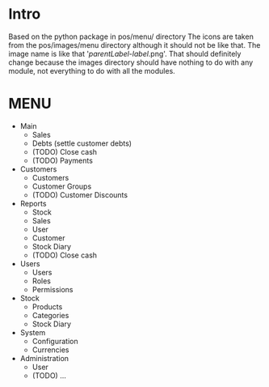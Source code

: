 # Intro #

Based on the python package in pos/menu/ directory
The icons are taken from the pos/images/menu directory although it should not be like that. The image name is like that '$parentLabel$-$label$.png'. That should definitely change because the images directory should have nothing to do with any module, not everything to do with all the modules.

# MENU #
  * Main
    * Sales
    * Debts (settle customer debts)
    * (TODO) Close cash
    * (TODO) Payments
  * Customers
    * Customers
    * Customer Groups
    * (TODO) Customer Discounts
  * Reports
    * Stock
    * Sales
    * User
    * Customer
    * Stock Diary
    * (TODO) Close cash
  * Users
    * Users
    * Roles
    * Permissions
  * Stock
    * Products
    * Categories
    * Stock Diary
  * System
    * Configuration
    * Currencies
  * Administration
    * User
    * (TODO) ...